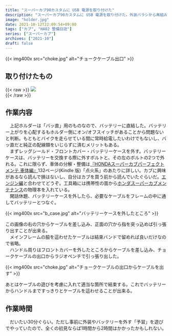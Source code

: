 ```yaml
---
title: "スーパーカブ90カスタムに USB 電源を取り付けた"
description: "スーパーカブ90カスタムに USB 電源を取り付けた。外装バラシから再組み立てまで30分程度。"
image: "holder.jpg"
date: 2021-10-12T22:09:54+09:00
tags: ["カブ", "HA02 整備日誌"]
series: ["スーパーカブ"]
archives: ["2021-10"]
draft: false
---
```



{{< img400x src="choke.jpg" alt="チョークケーブル出口" >}} 

## 取り付けたもの
  
{{< raw >}} 
<a href="https://www.amazon.co.jp/gp/product/B08BY8XMK6?ie=UTF8&psc=1&linkCode=li3&tag=tbsmcd-22&linkId=620f1f56f7dee454fd2d1d07db974c82&language=ja_JP&ref_=as_li_ss_il" target="_blank"><img border="0" src="//ws-fe.amazon-adsystem.com/widgets/q?_encoding=UTF8&ASIN=B08BY8XMK6&Format=_SL250_&ID=AsinImage&MarketPlace=JP&ServiceVersion=20070822&WS=1&tag=tbsmcd-22&language=ja_JP" ></a>          
{{< /raw >}}           

  
## 作業内容
  
　上記ホルダーは「バッ直」用のものなので、バッテリーに直結した。バッテリー上がりを心配するもホルダー側にオン/オフスイッチがあることから問題ないと判断。もともとバイクを走らせている間に常時給電したいわけでもないし、バッ直だと純正の配線類をいじらずに済むメリットもある。  
　まずレッグシールド・フロントカバー・バッテリーケースを外す。バッテリーケースは、バッテリーを交換する際に外すボルトと、その左のボルトの2つで外れる。これに限らず、車体の分解・整備は[『HONDAスーパーカブパーフェクトメンテ 車体編』](https://amzn.to/3mKSjOL)132ページ(Kindle 版)「点火系」のあたりに詳しい。カブに興味があるなら読んで損はないし、自分はカブを買う前から読んでいたぐらいだ。[エンジン編](https://amzn.to/3BDNnl0)と合わせてどうぞ。工具箱には携帯性の面から[ホンダスーパーカブメンテナンス](https://amzn.to/3ACaDOR)の物理本を入れている。  
　閑話休題、バッテリーケースを外したら、必要なケーブルをフレームの中に通してバッテリーとつなぐ。  
  
{{< img400x src="b_case.jpg" alt="バッテリーケースを外したところ" >}}
  
この画像の右の穴からケーブルを差し込み、正面の穴から指を突っ込めば引っ張り出すことが出来る。  
　メインフレームの脇を這わせたケーブルは結束バンドで留めれば良いだけなので省略。  
　ハンドル周りはフロントカバーを外したところからケーブルを差し込み、チョークケーブルの出口からラジオペンチで引っ張り出した。  
  
{{< img400x src="choke.jpg" alt="チョークケーブルの出口からケーブルを出す" >}}  
  
あとはケーブルの遊びを考慮に入れて適当な箇所で結束する。これでバッテリーからハンドルまですっきりとケーブルを這わせることが出来る。  
  

## 作業時間
  
　だいたい30分ぐらい。ただし事前に外装やバッテリーを外す「予習」を遊びでやっていたので、全くの初見ならば1時間から2時間はかかったかもしれない。 
